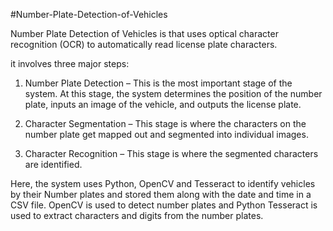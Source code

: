 #Number-Plate-Detection-of-Vehicles

 Number Plate Detection of Vehicles is that uses optical character recognition (OCR) to automatically read license plate characters. 

 it involves three major steps:

1.	Number Plate Detection – This is the most important stage of the system. At this stage, the system determines the position of the number plate, inputs an image of the vehicle, and outputs the license plate.

2.	Character Segmentation – This stage is where the characters on the number plate get mapped out and segmented into individual images.

3.	Character Recognition – This stage is where the segmented characters are identified.

Here, the system uses Python, OpenCV and Tesseract to identify vehicles by their Number plates and stored them along with the date and time in a CSV file. OpenCV is used to detect number plates and Python Tesseract is used to extract characters and digits from the number plates.
